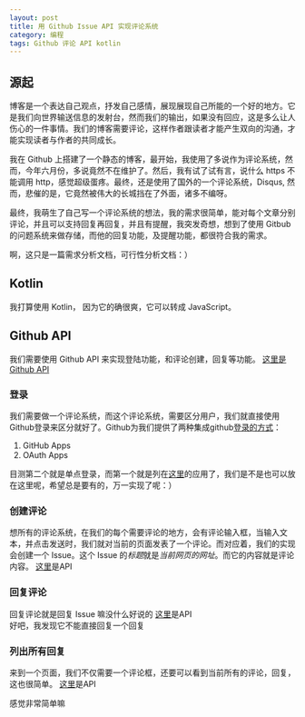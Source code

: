 ```yaml
---
layout: post
title: 用 Github Issue API 实现评论系统
category: 编程
tags: Github 评论 API kotlin
---
```


## 源起
博客是一个表达自己观点，抒发自己感情，展现展现自己所能的一个好的地方。它是我们向世界输送信息的发射台，然而我们的输出，如果没有回应，这是多么让人伤心的一件事情。我们的博客需要评论，这样作者跟读者才能产生双向的沟通，才能实现读者与作者的共同成长。

我在 Github 上搭建了一个静态的博客，最开始，我使用了多说作为评论系统，然而，今年六月份，多说竟然不在维护了。然后，我有试了试有言，说什么 https 不能调用 http，感觉超级蛋疼。最终，还是使用了国外的一个评论系统，Disqus, 然而，悲催的是，它竟然被伟大的长城挡在了外面，诸多不编呀。

最终，我萌生了自己写一个评论系统的想法，我的需求很简单，能对每个文章分别评论，并且可以支持回复再回复，并且有提醒，我突发奇想，想到了使用 Gitbub 的问题系统来做存储，而他的回复功能，及提醒功能，都很符合我的需求。

啊，这只是一篇需求分析文档，可行性分析文档：）

## Kotlin

我打算使用 Kotlin， 因为它的确很爽，它可以转成 JavaScript。

## Github API

我们需要使用 Github API 来实现登陆功能，和评论创建，回复等功能。
[这里是 Github API](https://developer.github.com/v3/)

### 登录
我们需要做一个评论系统，而这个评论系统，需要区分用户，我们就直接使用Github登录来区分就好了。Github为我们提供了两种集成github[登录的方式](https://developer.github.com/apps/building-integrations/setting-up-a-new-integration/about-choosing-an-integration-type/)：

1. GitHub Apps
2. OAuth Apps

目测第二个就是单点登录，而第一个就是列在[这里](https://github.com/marketplace)的应用了，我们是不是也可以放在这里呢，希望总是要有的，万一实现了呢：）

### 创建评论
想所有的评论系统，在我们的每个需要评论的地方，会有评论输入框，当输入文本，并点击发送时，我们就对当前的页面发表了一个评论。而对应着，我们的实现会创建一个 Issue。这个 Issue 的*标题*就是*当前网页的网址*。而它的内容就是评论内容。
[这里](https://developer.github.com/v3/issues/#create-an-issue)是API

### 回复评论
回复评论就是回复 Issue 嘛没什么好说的
[这里](https://developer.github.com/v3/issues/comments/#create-a-comment)是API  
好吧，我发现它不能直接回复一个回复

### 列出所有回复
来到一个页面，我们不仅需要一个评论框，还要可以看到当前所有的评论，回复，这也很简单。
[这里](https://developer.github.com/v3/issues/comments/#list-comments-on-an-issue)是API

感觉非常简单嘛
